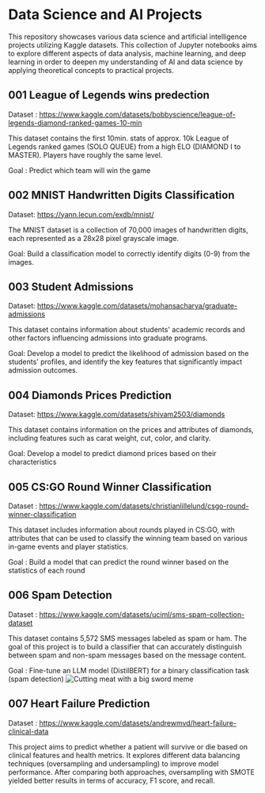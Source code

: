 # Data Science and AI Projects
This repository showcases various data science and artificial intelligence projects utilizing Kaggle datasets. This collection of Jupyter notebooks aims to explore different aspects of data analysis, machine learning, and deep learning in order to deepen my understanding of AI and data science by applying theoretical concepts to practical projects.

## 001 League of Legends wins predection 
Dataset : https://www.kaggle.com/datasets/bobbyscience/league-of-legends-diamond-ranked-games-10-min

This dataset contains the first 10min. stats of approx. 10k League of Legends ranked games (SOLO QUEUE) from a high ELO (DIAMOND I to MASTER). Players have roughly the same level. 

Goal : Predict which team will win the game 


## 002 MNIST Handwritten Digits Classification
Dataset: https://yann.lecun.com/exdb/mnist/

The MNIST dataset is a collection of 70,000 images of handwritten digits, each represented as a 28x28 pixel grayscale image.

Goal: Build a classification model to correctly identify digits (0-9) from the images.

## 003 Student Admissions
Dataset: https://www.kaggle.com/datasets/mohansacharya/graduate-admissions

This dataset contains information about students' academic records and other factors influencing admissions into graduate programs.

Goal: Develop a model to predict the likelihood of admission based on the students' profiles, and identify the key features that significantly impact admission outcomes.

## 004 Diamonds Prices Prediction
Dataset: https://www.kaggle.com/datasets/shivam2503/diamonds

This dataset contains information on the prices and attributes of diamonds, including features such as carat weight, cut, color, and clarity.

Goal: Develop a model to predict diamond prices based on their characteristics

## 005 CS:GO Round Winner Classification 

Dataset : https://www.kaggle.com/datasets/christianlillelund/csgo-round-winner-classification

This dataset includes information about rounds played in CS:GO, with attributes that can be used to classify the winning team based on various in-game events and player statistics.

Goal : Build a model that can predict the round winner based on the statistics of each round 

## 006 Spam Detection 

Dataset : https://www.kaggle.com/datasets/uciml/sms-spam-collection-dataset

This dataset contains 5,572 SMS messages labeled as spam or ham. The goal of this project is to build a classifier that can accurately distinguish between spam and non-spam messages based on the message content.

Goal : Fine-tune an LLM model (DistilBERT) for a binary classification task (spam detection)
![Cutting meat with a big sword meme](https://pbs.twimg.com/media/Ey7d5x2WEAMxQMV.jpg)

## 007 Heart Failure Prediction

Dataset : https://www.kaggle.com/datasets/andrewmvd/heart-failure-clinical-data

This project aims to predict whether a patient will survive or die based on clinical features and health metrics. It explores different data balancing techniques (oversampling and undersampling) to improve model performance. After comparing both approaches, oversampling with SMOTE yielded better results in terms of accuracy, F1 score, and recall.